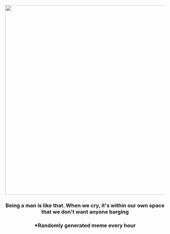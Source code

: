 <p align="center">
        <img src="https://i.redd.it/pjst5yarpcj91.jpg" width="600" height="600">
        </p>
        <h3 align="center">Being a man is like that. When we cry, it's within our own space that we don't want anyone barging</h3>
        <h3 align="center">*Randomly generated meme every hour</h3>
    